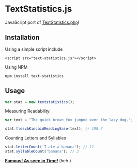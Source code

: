 TextStatistics.js
=================

JavaScript port of [TextStatistics.php](https://github.com/DaveChild/Text-Statistics)!


## Installation

Using a simple script include

```<script src="text-statistics.js"></script>```

Using NPM 

```npm install text-statistics```

## Usage

```javascript
var stat = new textstatistics();
```

Measuring Readability

```javascript
var text = "The quick brown fox jumped over the lazy dog.";

stat.fleschKincaidReadingEase(text); // 108.7
```

Counting Letters and Syllables

```javascript
stat.letterCount('I ate a banana'); // 11
stat.syllableCount('banana'); // 3
```

**[Famous! As seen in Time!](http://time.com/2958650/twitter-reading-level/)** (heh.)
